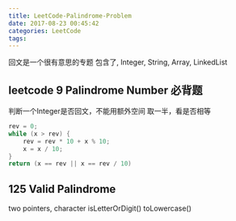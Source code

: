 ```yaml
---
title: LeetCode-Palindrome-Problem
date: 2017-08-23 00:45:42
categories: LeetCode
tags:
---
```

回文是一个很有意思的专题
包含了, Integer, String, Array, LinkedList

## leetcode 9 Palindrome Number 必背题
判断一个Integer是否回文，不能用额外空间
取一半，看是否相等

```java
rev = 0;
while (x > rev) {
    rev = rev * 10 + x % 10;
    x = x / 10;
}
return (x == rev || x == rev / 10)
```
## 125 Valid Palindrome
two pointers, character isLetterOrDigit() toLowercase()




